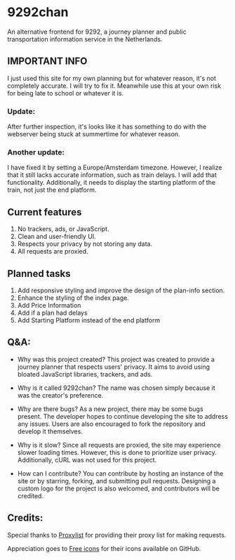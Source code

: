 # 9292chan

An alternative frontend for 9292, a journey planner and public transportation information service in the Netherlands.

## IMPORTANT INFO

I just used this site for my own planning but for whatever reason, it's not completely accurate. I will try to fix it. Meanwhile use this at your own risk for being late to school or whatever it is.

### Update: 
After further inspection, it's looks like it has something to do with the webserver being stuck at summertime for whatever reason. 

### Another update: 

I have fixed it by setting a Europe/Amsterdam timezone. However, I realize that it still lacks accurate information, such as train delays. I will add that functionality. Additionally, it needs to display the starting platform of the train, not just the end platform.

## Current features

1. No trackers, ads, or JavaScript.
2. Clean and user-friendly UI.
3. Respects your privacy by not storing any data.
4. All requests are proxied.

## Planned tasks

1. Add responsive styling and improve the design of the plan-info section.
2. Enhance the styling of the index page.
3. Add Price Information
4. Add if a plan had delays
5. Add Starting Platform instead of the end platform

## Q&A:

- Why was this project created? 
This project was created to provide a journey planner that respects users' privacy. It aims to avoid using bloated JavaScript libraries, trackers, and ads.

- Why is it called 9292chan? 
The name was chosen simply because it was the creator's preference.

- Why are there bugs? 
As a new project, there may be some bugs present. The developer hopes to continue developing the site to address any issues. Users are also encouraged to fork the repository and develop it themselves.

- Why is it slow? 
Since all requests are proxied, the site may experience slower loading times. However, this is done to prioritize user privacy. Additionally, cURL was not used for this project.

- How can I contribute? 
You can contribute by hosting an instance of the site or by starring, forking, and submitting pull requests. Designing a custom logo for the project is also welcomed, and contributors will be credited.

## Credits:

Special thanks to [Proxylist](https://github.com/proxifly/free-proxy-list) for providing their proxy list for making requests.

Appreciation goes to [Free icons](https://free-icons.github.io/free-icons/) for their icons available on GitHub.
